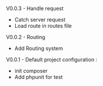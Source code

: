 V0.0.3 - Handle request
- Catch server request
- Load route in routes file

V0.0.2 - Routing
- Add Routing system

V0.0.1 - Default project configuration :
- init composer
- Add phpunit for test